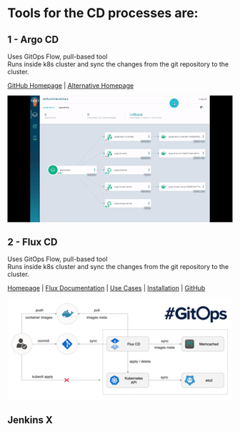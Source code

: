 # Tools for the CD processes are:

## 1 - Argo CD
Uses GitOps Flow, pull-based tool<br>
Runs inside k8s cluster and sync the changes from the git repository to the cluster.

[GitHub Homepage](https://argoproj.github.io/cd/) | [Alternative Homepage](https://argo-cd.readthedocs.io/en/stable/)

<p align="center"><img src="images/CD-toolsets/gif-1.gif"></p>

## 2 - Flux CD
Uses GitOps Flow, pull-based tool<br>
Runs inside k8s cluster and sync the changes from the git repository to the cluster.

[Homepage](https://fluxcd.io/) | [Flux Documentation](https://fluxcd.io/docs/) | [Use Cases](https://fluxcd.io/docs/use-cases/) | [Installation](https://fluxcd.io/docs/installation/) | [GitHub](https://github.com/fluxcd/flux)

<p align="center"><img src="images/CD-toolsets/image-1.png"></p>

## Jenkins X


